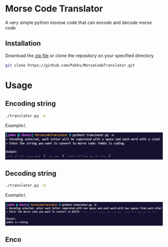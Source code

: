 # Morse Code Translator

A very simple python morese code that can encode and decode morse code

## Installation

Download the [zip file](https://github.com/Pakhs/MorseCodeTranslator/archive/refs/heads/main.zip) or clone the repository on your specified directory

```bash
git clone https://github.com/Pakhs/MorseCodeTranslator.git
```

# Usage
## Encoding string

```bash
./translator.py -e
```
Example:\
 
![Example](https://github.com/Pakhs/MorseCodeTranslator/blob/main/img/encode.png)

## Decoding string

```bash
./translator.py -d
```
Example:\
 
![Example](https://github.com/Pakhs/MorseCodeTranslator/blob/main/img/decode.png)

## Enco
